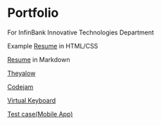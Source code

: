 # Portfolio
For InfinBank Innovative Technologies Department

Example [Resume](https://poponuz.github.io/rsschool-cv/) in HTML/CSS 

[Resume](https://poponuz.github.io/rsschool-cv/cv) in Markdown

[Theyalow](https://wonderful-golick-22da54.netlify.com)

[Codejam](https://clever-lichterman-8eb204.netlify.com)

[Virtual Keyboard](https://festive-lalande-6fd215.netlify.com)

[Test case(Mobile App)](https://docs.google.com/spreadsheets/d/1wFeYT3_MaTRLHf0iYIycHQb3b9Uuec5PXl33CrWmE1E/edit?usp=sharing)